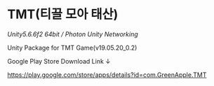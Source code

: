 # TMT(티끌 모아 태산)
*Unity5.6.6f2 64bit / Photon Unity Networking*


Unity Package for TMT Game(v19.05.20_0.2)

Google Play Store Download Link ↓

https://play.google.com/store/apps/details?id=com.GreenApple.TMT
